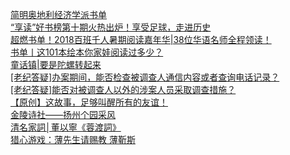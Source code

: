   
[简明奥地利经济学派书单](http://www.dianyue.me/archives/689/1hvzi16uq56pnol3/)  
[“享读”好书榜第十期火热出炉！享受足球，走进历史](http://www.dianyue.me/archives/846/udj8bs6abmjkttlj/)  
[超燃书单！2018百班千人暑期阅读嘉年华|38位华语名师全程领读！](http://www.dianyue.me/archives/526/phtcw73dexo951ed/)  
[书单丨这101本绘本你家娃阅读过多少？](http://www.dianyue.me/archives/083/ychfbqcakxwed3cw/)  
[童话镇|要是陀螺转起来](http://www.dianyue.me/archives/635/5q5f2i17ajj6aicu/)  
[[老纪答疑]办案期间，能否检查被调查人通信内容或者查询电话记录？](http://www.dianyue.me/archives/418/hcikt5nm76ptnpzb/)  
[[老纪答疑]能否对被调查人以外的涉案人员采取调查措施？](http://www.dianyue.me/archives/421/fgbzfngmvevl9lnl/)  
[【原创】这故事，足够叫醒所有的友谊！](http://www.dianyue.me/archives/703/2o5g1gcuxnv4vjac/)  
[金陵诗社——扬州个园采风](http://www.dianyue.me/archives/624/4x51dqdhmwjle1aj/)  
[清名家詞│董以寧《蓉渡詞》](http://www.dianyue.me/archives/499/z3iu2p3wsuqpmgiq/)  
[猎心游戏：薄先生请赐教   薄靳斯](http://www.dianyue.me/archives/065/d2an6a2un1qlqbz6/)